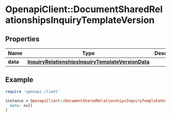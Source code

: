 # OpenapiClient::DocumentSharedRelationshipsInquiryTemplateVersion

## Properties

| Name | Type | Description | Notes |
| ---- | ---- | ----------- | ----- |
| **data** | [**InquiryRelationshipsInquiryTemplateVersionData**](InquiryRelationshipsInquiryTemplateVersionData.md) |  | [optional] |

## Example

```ruby
require 'openapi_client'

instance = OpenapiClient::DocumentSharedRelationshipsInquiryTemplateVersion.new(
  data: null
)
```

